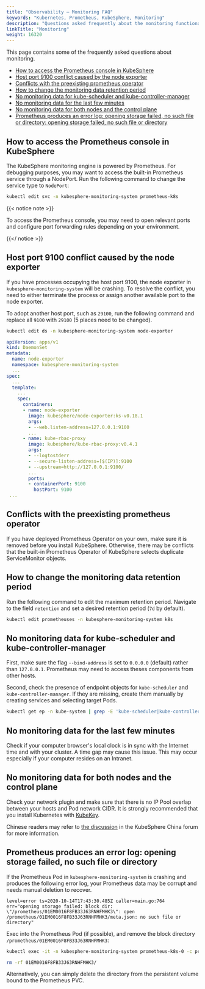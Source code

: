 ```yaml
---
title: "Observability — Monitoring FAQ"
keywords: "Kubernetes, Prometheus, KubeSphere, Monitoring"
description: "Questions asked frequently about the monitoring functionality."
linkTitle: "Monitoring"
weight: 16320
---
```


This page contains some of the frequently asked questions about monitoring.

- [How to access the Prometheus console in KubeSphere](#how-to-access-the-prometheus-console-in-kubesphere)
- [Host port 9100 conflict caused by the node exporter](#host-port-9100-conflict-caused-by-the-node-exporter)
- [Conflicts with the preexisting prometheus operator](#conflicts-with-the-preexisting-prometheus-operator)
- [How to change the monitoring data retention period](#how-to-change-the-monitoring-data-retention-period)
- [No monitoring data for kube-scheduler and kube-controller-manager](#no-monitoring-data-for-kube-scheduler-and-kube-controller-manager)
- [No monitoring data for the last few minutes](#no-monitoring-data-for-the-last-few-minutes)
- [No monitoring data for both nodes and the control plane](#no-monitoring-data-for-both-nodes-and-the-control-plane)
- [Prometheus produces an error log: opening storage failed, no such file or directory: opening storage failed, no such file or directory](#prometheus-produces-an-error-log-opening-storage-failed-no-such-file-or-directory)

## How to access the Prometheus console in KubeSphere

The KubeSphere monitoring engine is powered by Prometheus. For debugging purposes, you may want to access the built-in Prometheus service through a NodePort. Run the following command to change the service type to `NodePort`:

```bash
kubectl edit svc -n kubesphere-monitoring-system prometheus-k8s
```

{{< notice note >}}

To access the Prometheus console, you may need to open relevant ports and configure port forwarding rules depending on your environment.

{{</ notice >}} 

## Host port 9100 conflict caused by the node exporter

If you have processes occupying the host port 9100, the node exporter in `kubesphere-monitoring-system` will be crashing. To resolve the conflict, you need to either terminate the process or assign another available port to the node exporter.

To adopt another host port, such as `29100`, run the following command and replace all `9100` with `29100` (5 places need to be changed).

 ```bash
kubectl edit ds -n kubesphere-monitoring-system node-exporter
 ```

 ```yaml
 apiVersion: apps/v1
 kind: DaemonSet
 metadata:
   name: node-exporter
   namespace: kubesphere-monitoring-system
   ...
 spec:
   ...
   template:
     ...
     spec:
       containers:
       - name: node-exporter
         image: kubesphere/node-exporter:ks-v0.18.1
         args:
         - --web.listen-address=127.0.0.1:9100
         ...
       - name: kube-rbac-proxy
         image: kubesphere/kube-rbac-proxy:v0.4.1
         args:
         - --logtostderr
         - --secure-listen-address=[$(IP)]:9100
         - --upstream=http://127.0.0.1:9100/
         ...
         ports:
         - containerPort: 9100
           hostPort: 9100
  ...
 ```

## Conflicts with the preexisting prometheus operator

If you have deployed Prometheus Operator on your own, make sure it is removed before you install KubeSphere. Otherwise, there may be conflicts that the built-in Prometheus Operator of KubeSphere selects duplicate ServiceMonitor objects.

## How to change the monitoring data retention period

Run the following command to edit the maximum retention period. Navigate to the field `retention` and set a desired retention period (`7d` by default).

```bash
kubectl edit prometheuses -n kubesphere-monitoring-system k8s
```

## No monitoring data for kube-scheduler and kube-controller-manager

First, make sure the flag `--bind-address` is set to `0.0.0.0` (default) rather than `127.0.0.1`. Prometheus may need to access theses components from other hosts.

Second, check the presence of endpoint objects for `kube-scheduler` and `kube-controller-manager`. If they are missing, create them manually by creating services and selecting target Pods.

```bash
kubectl get ep -n kube-system | grep -E 'kube-scheduler|kube-controller-manager'
```

## No monitoring data for the last few minutes

Check if your computer browser's local clock is in sync with the Internet time and with your cluster. A time gap may cause this issue. This may occur especially if your computer resides on an Intranet.

## No monitoring data for both nodes and the control plane

Check your network plugin and make sure that there is no IP Pool overlap between your hosts and Pod network CIDR. It is strongly recommended that you install Kubernetes with [KubeKey](https://github.com/kubesphere/kubekey).

Chinese readers may refer to [the discussion](https://ask.kubesphere.io/forum/d/2027/16) in the KubeSphere China forum for more information.

## Prometheus produces an error log: opening storage failed, no such file or directory

If the Prometheus Pod in `kubesphere-monitoring-system` is crashing and produces the following error log, your Prometheus data may be corrupt and needs manual deletion to recover.

```shell
level=error ts=2020-10-14T17:43:30.485Z caller=main.go:764 err="opening storage failed: block dir: \"/prometheus/01EM0016F8FB33J63RNHFMHK3\": open /prometheus/01EM0016F8FB33J63RNHFMHK3/meta.json: no such file or directory"
```

Exec into the Prometheus Pod (if possible), and remove the block directory `/prometheus/01EM0016F8FB33J63RNHFMHK3`:

```bash
kubectl exec -it -n kubesphere-monitoring-system prometheus-k8s-0 -c prometheus sh

rm -rf 01EM0016F8FB33J63RNHFMHK3/
```

Alternatively, you can simply delete the directory from the persistent volume bound to the Prometheus PVC.
